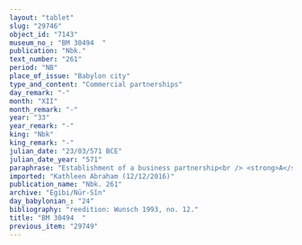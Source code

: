 ```yaml
---
layout: "tablet"
slug: "29746"
object_id: "7143"
museum_no_: "BM 30494  "
publication: "Nbk."
text_number: "261"
period: "NB"
place_of_issue: "Babylon city"
type_and_content: "Commercial partnerships"
day_remark: "-"
month: "XII"
month_remark: "-"
year: "33"
year_remark: "-"
king: "Nbk"
king_remark: "-"
julian_date: "23/03/571 BCE"
julian_date_year: "571"
paraphrase: "Establishment of a business partnership<br /> <strong>A</strong> invested 10 shekels of silver in a business partnership with <strong>B</strong> (<em>ana harrāni nadānu</em>), who still owes this silver to <strong>A</strong> (<em>&scaron;a</em> A<em> ina muhhi </em>B). The partners agree that they will share equally (<em>ahi zittu akālu</em>) in the profits (<em>utru</em>) that <strong>B</strong> makes with the silver in or out of town. It is further stipulated that <strong>C</strong> will run the business (<em>ina na&scaron;parti alāku</em>). This silver debt comes in addition to (<em>elat</em>) the 3 shekels of silver which <strong>B</strong> owes within the framework of a business partnership with <strong>D</strong>. It is silver that <strong><sup>f</sup>E</strong>, wife of F, the courtier (<em>rē&scaron;-&scaron;arri</em>), ordered (<em>ina amāti</em>) to give to <strong>B.</strong><br /> &nbsp;<br /> <strong>A</strong> = Iddin-Marduk/Iqī&scaron;āya//Nūr-Sin; <strong>B</strong> = &Scaron;a-Nab&ucirc;-li&scaron;lim, slave of <strong>F</strong>; <strong>C </strong>= Nab&ucirc;-zuqup-en&scaron;u; <strong>D</strong> = &Scaron;iriktu/Nūrea//Dannea; <strong><sup>f</sup>E</strong> = <sup>f</sup>Qī&scaron;āya,&nbsp; wife<sup>?</sup> of <strong>F</strong>; <strong>F</strong> = Īnia (<em>rē&scaron;-&scaron;arri</em>)"
imported: "Kathleen Abraham (12/12/2016)"
publication_name: "Nbk. 261"
archive: "Egibi/Nūr-Sîn"
day_babylonian_: "24"
bibliography: "reedition: Wunsch 1993, no. 12."
title: "BM 30494  "
previous_item: "29749"
---
```

